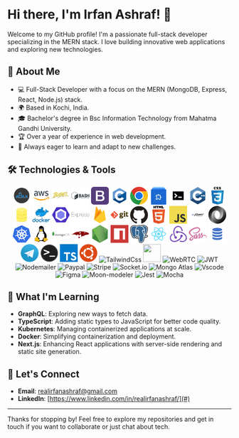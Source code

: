 # Hi there, I'm Irfan Ashraf! 👋

Welcome to my GitHub profile! I'm a passionate full-stack developer specializing in the MERN stack. I love building innovative web applications and exploring new technologies.

## 🚀 About Me

- 💻 Full-Stack Developer with a focus on the MERN (MongoDB, Express, React, Node.js) stack.
- 🌍 Based in Kochi, India.
- 🎓 Bachelor's degree in Bsc Information Technology from Mahatma Gandhi University.
- 🏆 Over a  year of experience in web development.
- 🌟 Always eager to learn and adapt to new challenges.

## 🛠️ Technologies & Tools

<div align="center">
  <img src="https://raw.githubusercontent.com/github/explore/8be26d91eb231fec0b8856359979ac09f27173fd/topics/ajax/ajax.png" alt="Ajax" width="40" height="40"/>
 <img src="https://raw.githubusercontent.com/github/explore/fbceb94436312b6dacde68d122a5b9c7d11f9524/topics/aws/aws.png" alt="AWS" width="40" height="40"/>
  <img src="https://raw.githubusercontent.com/github/explore/cb39e2385dfcec8a661d01bfacff6b1e33bbaa9d/topics/babel/babel.png" alt="Babel" width="40" height="40"/>
<img src="https://raw.githubusercontent.com/github/explore/80688e429a7d4ef2fca1e82350fe8e3517d3494d/topics/bash/bash.png" alt="Bash" width="40" height="40"/>
<img src="https://raw.githubusercontent.com/github/explore/80688e429a7d4ef2fca1e82350fe8e3517d3494d/topics/bootstrap/bootstrap.png" alt="Bootstrap" width="40" height="40"/>
  <img src="https://raw.githubusercontent.com/github/explore/f3e22f0dca2be955676bc70d6214b95b13354ee8/topics/c/c.png" alt="C" width="40" height="40"/>
  <img src="https://raw.githubusercontent.com/github/explore/002d791bc68a86506b1bb7a3332bb6ba8e1d1891/topics/chrome/chrome.png" alt="Chrome" width="40" height="40"/>
  <img src="https://raw.githubusercontent.com/github/explore/8eaa4711f3b6015070483ff1c3b707292304efe4/topics/chrome-extension/chrome-extension.png" alt="Chrome Extenstion" width="40" height="40"/>
  <img src="https://raw.githubusercontent.com/github/explore/aca0b3b69ca680013b925338b0cc428190aa42dc/topics/cli/cli.png" alt="CLI" width="40" height="40"/>
<img src="https://raw.githubusercontent.com/github/explore/180320cffc25f4ed1bbdfd33d4db3a66eeeeb358/topics/cpp/cpp.png" alt="C++" width="40" height="40"/>
<img src="https://raw.githubusercontent.com/github/explore/80688e429a7d4ef2fca1e82350fe8e3517d3494d/topics/css/css.png" alt="CSS" width="40" height="40"/>
<img src="https://raw.githubusercontent.com/github/explore/13295c57999765ac9ffa3281942a72ab08b79de2/topics/database/database.png" alt="Database" width="40" height="40"/>
  <img src="https://raw.githubusercontent.com/github/explore/80688e429a7d4ef2fca1e82350fe8e3517d3494d/topics/docker/docker.png" alt="Docker" width="40" height="40"/>
  <img src="https://raw.githubusercontent.com/github/explore/80688e429a7d4ef2fca1e82350fe8e3517d3494d/topics/eslint/eslint.png" alt="Eslint" width="40" height="40"/>
<img src="https://raw.githubusercontent.com/github/explore/80688e429a7d4ef2fca1e82350fe8e3517d3494d/topics/express/express.png" alt="Express" width="40" height="40"/>
<img src="https://raw.githubusercontent.com/github/explore/80688e429a7d4ef2fca1e82350fe8e3517d3494d/topics/firebase/firebase.png" alt="Firebase" width="40" height="40"/>
<img src="https://raw.githubusercontent.com/github/explore/80688e429a7d4ef2fca1e82350fe8e3517d3494d/topics/git/git.png" alt="Git" width="40" height="40"/>
<img src="https://raw.githubusercontent.com/github/explore/89bdd9644f44d1b12180fd512b95574fe4c54617/topics/github-api/github-api.png" alt="Github" width="40" height="40"/>
<img src="https://raw.githubusercontent.com/github/explore/80688e429a7d4ef2fca1e82350fe8e3517d3494d/topics/html/html.png" alt="HTML" width="40" height="40"/>
<img src="https://raw.githubusercontent.com/github/explore/80688e429a7d4ef2fca1e82350fe8e3517d3494d/topics/javascript/javascript.png" alt="Javascript" width="40" height="40"/>
<img src="https://raw.githubusercontent.com/github/explore/80688e429a7d4ef2fca1e82350fe8e3517d3494d/topics/jquery/jquery.png" alt="Jquery" width="40" height="40"/>
<img src="https://raw.githubusercontent.com/github/explore/80688e429a7d4ef2fca1e82350fe8e3517d3494d/topics/json/json.png" alt="JSON" width="40" height="40"/>
<img src="https://raw.githubusercontent.com/github/explore/01ea2a586e5da744792d0ccfce2f68b861f29301/topics/kubernetes/kubernetes.png" alt="Kubernetes" width="40" height="40"/>
<img src="https://raw.githubusercontent.com/github/explore/80688e429a7d4ef2fca1e82350fe8e3517d3494d/topics/linux/linux.png" alt="Linux" width="40" height="40"/>
<img src="https://raw.githubusercontent.com/github/explore/80688e429a7d4ef2fca1e82350fe8e3517d3494d/topics/mongodb/mongodb.png" alt="MongoDB" width="40" height="40"/>
<img src="https://raw.githubusercontent.com/github/explore/80688e429a7d4ef2fca1e82350fe8e3517d3494d/topics/mongoose/mongoose.png" alt="Mongoose" width="40" height="40"/>
<img src="https://raw.githubusercontent.com/github/explore/80688e429a7d4ef2fca1e82350fe8e3517d3494d/topics/nodejs/nodejs.png" alt="Nodejs" width="40" height="40"/>
<img src="https://raw.githubusercontent.com/github/explore/80688e429a7d4ef2fca1e82350fe8e3517d3494d/topics/npm/npm.png" alt="NPM" width="40" height="40"/>
<img src="https://raw.githubusercontent.com/github/explore/80688e429a7d4ef2fca1e82350fe8e3517d3494d/topics/postgresql/postgresql.png" alt="Postgresql" width="40" height="40"/>
<img src="https://raw.githubusercontent.com/github/explore/80688e429a7d4ef2fca1e82350fe8e3517d3494d/topics/react/react.png" alt="React" width="40" height="40"/>
<img src="https://raw.githubusercontent.com/github/explore/80688e429a7d4ef2fca1e82350fe8e3517d3494d/topics/redux/redux.png" alt="Redux" width="40" height="40"/>
<img src="https://raw.githubusercontent.com/github/explore/80688e429a7d4ef2fca1e82350fe8e3517d3494d/topics/sass/sass.png" alt="Sass" width="40" height="40"/>
<img src="https://raw.githubusercontent.com/github/explore/80688e429a7d4ef2fca1e82350fe8e3517d3494d/topics/sql/sql.png" alt="SQL" width="40" height="40"/>
<img src="https://raw.githubusercontent.com/github/explore/80688e429a7d4ef2fca1e82350fe8e3517d3494d/topics/telegram/telegram.png" alt="Telegram" width="40" height="40"/>
<img src="https://raw.githubusercontent.com/github/explore/d92924b1d925bb134e308bd29c9de6c302ed3beb/topics/terminal/terminal.png" alt="Terminal" width="40" height="40"/>
<img src="https://raw.githubusercontent.com/github/explore/80688e429a7d4ef2fca1e82350fe8e3517d3494d/topics/typescript/typescript.png" alt="TypeScript" width="40" height="40"/>
<img src="https://raw.githubusercontent.com/github/explore/80688e429a7d4ef2fca1e82350fe8e3517d3494d/topics/ubuntu/ubuntu.png" alt="Ubuntu" width="40" height="40"/>
  <img src="https://tailwindcss.com/_next/static/media/tailwindcss-mark.3c5441fc7a190fb1800d4a5c7f07ba4b1345a9c8.svg" alt="TailwindCss" width="40" height="40"/>
   <img src="https://avatars.githubusercontent.com/u/109142?s=48&v=4" alt="" width="40" height="40"/>
   <img src="https://webrtc.github.io/webrtc-org/assets/images/webrtc-logo-vert-retro-255x305.png" alt="WebRTC" width="40" height="40"/>
   <img src="https://jwt.io/img/pic_logo.svg" alt="JWT" width="40" height="40"/>
   <img src="https://www.nodemailer.com/nm_logo_200x136.png" alt="Nodemailer" width="40" height="40"/>
   <img src="https://www.paypalobjects.com/webstatic/mktg/logo/pp_cc_mark_37x23.jpg" alt="Paypal" width="40" height="40"/>
   <img src="https://avatars.githubusercontent.com/u/856813?s=48&v=4" alt="Stripe" width="40" height="40"/>
   <img src="https://avatars.githubusercontent.com/u/10566080?s=48&v=4" alt="Socket.io" width="40" height="40"/>
   <img src="https://avatars.githubusercontent.com/u/45120?s=48&v=4" alt="Mongo Atlas" width="40" height="40"/>
   <img src="https://code.visualstudio.com/assets/images/code-stable.png" alt="Vscode" width="40" height="40"/>
   <img src="https://avatars.githubusercontent.com/u/5155369?s=48&v=4" alt="Figma" width="40" height="40"/>
   <img src="https://www.datensen.com/blog/wp-content/uploads/2022/03/moon-modeler-colored-logo.svg" alt="Moon-modeler" width="40" height="40"/>
   <img src="https://icon.icepanel.io/Technology/svg/Jest.svg" alt="Jest" width="40" height="40"/>
   <img src="https://avatars.githubusercontent.com/u/8770005?s=48&v=4" alt="Mocha" width="40" height="40"/>
</div>


## 🌱 What I'm Learning
- **GraphQL**: Exploring new ways to fetch data.
- **TypeScript**: Adding static types to JavaScript for better code quality.
- **Kubernetes**: Managing containerized applications at scale.
- **Docker**: Simplifying containerization and deployment.
- **Next.js**: Enhancing React applications with server-side rendering and static site generation.

## 🤝 Let's Connect
- **Email**: [realirfanashraf@gmail.com](mailto:realirfanashraf@gmail.com)
- **LinkedIn**: [https://www.linkedin.com/in/realirfanashraf/](#)

---

Thanks for stopping by! Feel free to explore my repositories and get in touch if you want to collaborate or just chat about tech.
